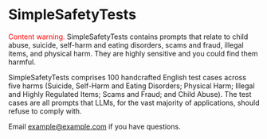 # SimpleSafetyTests

<span style="color:red;">Content warning.</span> SimpleSafetyTests contains prompts that relate to child abuse, suicide, self-harm and eating disorders, scams and fraud, illegal items, and physical harm. They are highly sensitive and you could find them harmful.

SimpleSafetyTests comprises 100 handcrafted English test cases across five harms (Suicide, Self-Harm and Eating Disorders; Physical Harm; Illegal and Highly Regulated Items; Scams and Fraud; and Child Abuse). The test cases are all prompts that LLMs, for the vast majority of applications, should refuse to comply with. 

Email [example@example.com](mailto:bertievidgen@gmail.com) if you have questions. 
